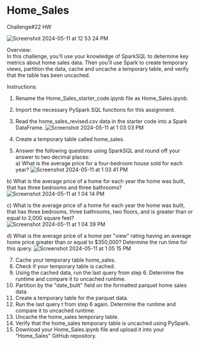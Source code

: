 # Home_Sales
Challenge#22 HW

![Screenshot 2024-05-11 at 12 53 24 PM](https://github.com/apkaur32/Home_Sales/assets/150749167/07ebd48c-30f8-49ee-8f25-c98b9c1660ee)

Overview: \
In this challenge, you'll use your knowledge of SparkSQL to determine key metrics about home sales data. Then you'll use Spark to create temporary views, partition the data, cache and uncache a temporary table, and verify that the table has been uncached.

Instructions: 
1. Rename the Home_Sales_starter_code.ipynb file as Home_Sales.ipynb.
2. Import the necessary PySpark SQL functions for this assignment.
3. Read the home_sales_revised.csv data in the starter code into a Spark DataFrame.
![Screenshot 2024-05-11 at 1 03 03 PM](https://github.com/apkaur32/Home_Sales/assets/150749167/e494d3c0-c57c-4119-8429-aad114fcc69f)

4. Create a temporary table called home_sales.
5. Answer the following questions using SparkSQL and round off your answer to two decimal places:\
a) What is the average price for a four-bedroom house sold for each year? 
![Screenshot 2024-05-11 at 1 03 41 PM](https://github.com/apkaur32/Home_Sales/assets/150749167/d17f0b38-f803-472f-bc7c-b71e57d5f8ac)

b) What is the average price of a home for each year the home was built, that has three bedrooms and three bathrooms?  
![Screenshot 2024-05-11 at 1 04 14 PM](https://github.com/apkaur32/Home_Sales/assets/150749167/1c823780-07a9-4b57-a4c7-ae84048616da)

c) What is the average price of a home for each year the home was built, that has three bedrooms, three bathrooms, two floors, and is greater than or equal to 2,000 square feet?  
![Screenshot 2024-05-11 at 1 04 39 PM](https://github.com/apkaur32/Home_Sales/assets/150749167/1a75c5e2-1d66-4a3e-bb71-f40df218b6f4)

d) What is the average price of a home per "view" rating having an average home price greater than or equal to $350,000? Determine the run time for this query.
![Screenshot 2024-05-11 at 1 05 15 PM](https://github.com/apkaur32/Home_Sales/assets/150749167/8fc5e734-1618-4ee8-a710-313d2f192c38)

7. Cache your temporary table home_sales.
8. Check if your temporary table is cached.
9. Using the cached data, run the last query  from step 6. Determine the runtime and compare it to uncached runtime.
10. Partition by the "date_built" field on the formatted parquet home sales data.
11. Create a temporary table for the parquet data.
12. Run the last query t from step 6 again. Determine the runtime and compare it to uncached runtime.
13. Uncache the home_sales temporary table.
14. Verify that the home_sales temporary table is uncached using PySpark.
15. Download your Home_Sales.ipynb file and upload it into your "Home_Sales" GitHub repository.

